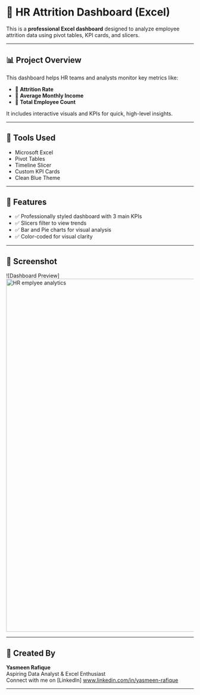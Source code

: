 # 💼 HR Attrition Dashboard (Excel)

This is a **professional Excel dashboard** designed to analyze employee attrition data using pivot tables, KPI cards, and slicers.

---

## 📊 Project Overview

This dashboard helps HR teams and analysts monitor key metrics like:

- 🔹 **Attrition Rate**
- 🔹 **Average Monthly Income**
- 🔹 **Total Employee Count**

It includes interactive visuals and KPIs for quick, high-level insights.

---

## 🧰 Tools Used

- Microsoft Excel
- Pivot Tables
- Timeline Slicer
- Custom KPI Cards
- Clean Blue  Theme

---

## 📌 Features

- ✅ Professionally styled dashboard with 3 main KPIs
- ✅ Slicers filter to view trends 
- ✅ Bar and Pie charts for visual analysis
- ✅ Color-coded for visual clarity

---

## 📸 Screenshot

![Dashboard Preview]<img width="945" alt="HR emplyee analytics" src="https://github.com/user-attachments/assets/5eebe573-a0f0-491d-aaf1-c5838e91ec17" />


---

## 👤 Created By

**Yasmeen Rafique**  
Aspiring Data Analyst & Excel Enthusiast  
Connect with me on [LinkedIn] www.linkedin.com/in/yasmeen-rafique

---


